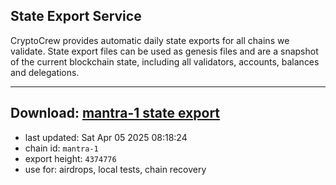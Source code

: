 ## State Export Service
CryptoCrew provides automatic daily state exports for all chains we validate. State export files can be used as genesis files and are a snapshot of the current blockchain state, including all validators, accounts, balances and delegations.

---
**Download: [mantra-1 state export](https://dl-eu2.ccvalidators.com/SERVICE/mantrachain/mantra-1_export_4374776.json)**
---

- last updated: Sat Apr 05 2025 08:18:24
- chain id: `mantra-1`
- export height: `4374776`
- use for: airdrops, local tests, chain recovery
